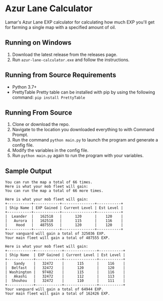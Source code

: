 # Azur Lane Calculator
Lamar's Azur Lane EXP calculator for calculating how much EXP you'll get for farming a single map with a specified amount of oil.

## Running on Windows
1. Download the latest release from the releases page.
2. Run `azur-lane-calculator.exe` and follow the instructions.

## Running from Source Requirements
- Python 3.7+
- PrettyTable
Pretty table can be installed with pip by using the following command: `pip install PrettyTable`

## Running From Source
1. Clone or download the repo.
2. Navigate to the location you downloaded everything to with Command Prompt.
3. Run the command `python main.py` to launch the program and generate a config file.
4. Modify the variables in the config file.
5. Run `python main.py` again to run the program with your variables.

## Sample Output
```
You can run the map a total of 66 times.
Here is what your mob fleet will gain:
You can run the map a total of 66 more times.

Here is what your mob fleet will gain:
+-----------+------------+---------------+-----------+ 
| Ship Name | EXP Gained | Current Level | Est Level | 
+-----------+------------+---------------+-----------+ 
|  Leander  |   162518   |      120      |    120    | 
|   Aurora  |   162518   |      115      |    116    | 
|    Hood   |   487555   |      120      |    120    | 
+-----------+------------+---------------+-----------+ 
Your vanguard will gain a total of 325036 EXP.
Your main fleet will gain a total of 487555 EXP.       

Here is what your mob fleet will gain:
+------------+------------+---------------+-----------+
| Ship Name  | EXP Gained | Current Level | Est Level |
+------------+------------+---------------+-----------+
|   Sandy    |   32472    |      115      |    116    |
|  Belfast   |   32472    |      120      |    120    |
| Washington |   97482    |      115      |    116    |
|   Akashi   |   32472    |      112      |    113    |
|  Shouhou   |   32472    |      110      |    111    |
+------------+------------+---------------+-----------+
Your vanguard will gain a total of 64944 EXP.
Your main fleet will gain a total of 162426 EXP.
```
